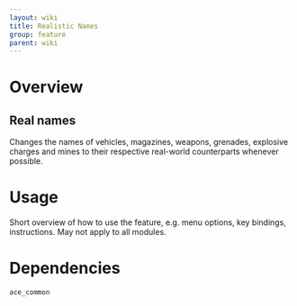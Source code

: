```yaml
---
layout: wiki
title: Realistic Names
group: feature
parent: wiki
---
```

# Overview
## Real names
Changes the names of vehicles, magazines, weapons, grenades, explosive charges 
and mines to their respective real-world counterparts whenever possible.

# Usage
Short overview of how to use the feature, e.g. menu options, key bindings, 
instructions. May not apply to all modules.

# Dependencies
`ace_common`
